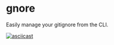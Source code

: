 # gnore

Easily manage your gitignore from the CLI.


[![asciicast](https://asciinema.org/a/3DnHIcdcdPN0kOdsBWrg8SwMD)]((https://asciinema.org/a/3DnHIcdcdPN0kOdsBWrg8SwMD))
